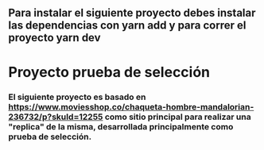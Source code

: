 ## Para instalar el siguiente proyecto debes instalar las dependencias con yarn add y para correr el proyecto yarn dev

# Proyecto prueba de selección

### El siguiente proyecto es basado en https://www.moviesshop.co/chaqueta-hombre-mandalorian-236732/p?skuId=12255 como sitio principal para realizar una "replica" de la misma, desarrollada principalmente como prueba de selección. 
